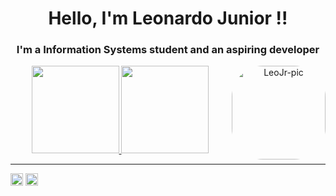 <h1 align="center"> Hello, I'm Leonardo Junior !!</h1>
<h3 align="center"> I'm a Information Systems student and an aspiring developer </h3>

<div align="center">
  <a href="https://github.com/LeonardoJr01">
  <img height="140em" src="https://github-readme-stats.vercel.app/api?username=LeonardoJr01&show_icons=true&theme=synthwave">
  <img height="140em" src="https://github-readme-stats.vercel.app/api/top-langs/?username=LeonardoJr01&layout=compact&langs_count=16&theme=synthwave" style="max-width:100%;">
    <img align="right" alt="LeoJr-pic" height="150" style="border-radius:50px;" src="https://cdn.discordapp.com/attachments/533088766336958465/1025047661155463288/IMG_5336.png">
  </div>

<hr>
<p align="left">
<a href="https://www.instagram.com/leozin.logg/" target="_blank"><img alt="GIF" src="https://img.shields.io/badge/Instagram-E4405F?style=for-the-badge&logo=instagram&logoColor=white" height="20rem" style="max-width:100%;"></a>
<a href="https://www.linkedin.com/in/leonardo-junior-/" target="_blank"><img alt="GIF" src="https://img.shields.io/badge/LinkedIn-0077B5?style=for-the-badge&logo=linkedin&logoColor=white" height="20rem" style="max-width:100%;"></a>
</a> </p>
